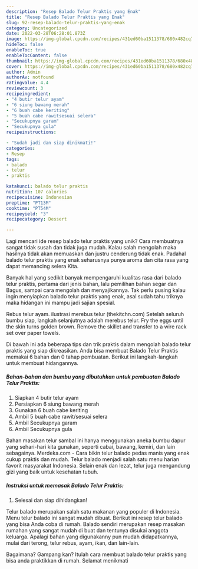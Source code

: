 ```yaml
---
description: "Resep Balado Telur Praktis yang Enak"
title: "Resep Balado Telur Praktis yang Enak"
slug: 92-resep-balado-telur-praktis-yang-enak
category: Uncategorized
date: 2022-03-28T06:28:01.873Z
image: https://img-global.cpcdn.com/recipes/431ed60ba1511378/680x482cq70/balado-telur-praktis-foto-resep-utama.jpg
hideToc: false
enableToc: true
enableTocContent: false
thumbnail: https://img-global.cpcdn.com/recipes/431ed60ba1511378/680x482cq70/balado-telur-praktis-foto-resep-utama.jpg
cover: https://img-global.cpcdn.com/recipes/431ed60ba1511378/680x482cq70/balado-telur-praktis-foto-resep-utama.jpg
author: Admin
authorAv: notfound
ratingvalue: 4.4
reviewcount: 3
recipeingredient:
- "4 butir telur ayam"
- "6 siung bawang merah"
- "6 buah cabe keriting"
- "5 buah cabe rawitsesuai selera"
- "Secukupnya garam"
- "Secukupnya gula"
recipeinstructions:

- "Sudah jadi dan siap dinikmati!"
categories:
- Resep
tags:
- balado
- telur
- praktis

katakunci: balado telur praktis 
nutrition: 107 calories
recipecuisine: Indonesian
preptime: "PT13M"
cooktime: "PT54M"
recipeyield: "3"
recipecategory: Dessert

---
```





Lagi mencari ide resep balado telur praktis yang unik? Cara membuatnya sangat tidak susah dan tidak juga mudah. Kalau salah mengolah maka hasilnya tidak akan memuaskan dan justru cenderung tidak enak. Padahal balado telur praktis yang enak seharusnya punya aroma dan cita rasa yang dapat memancing selera Kita.





Banyak hal yang sedikit banyak mempengaruhi kualitas rasa dari balado telur praktis, pertama dari jenis bahan, lalu pemilihan bahan segar dan Bagus, sampai cara mengolah dan menyajikannya. Tak perlu pusing kalau ingin menyiapkan balado telur praktis yang enak,      asal sudah tahu triknya maka hidangan ini mampu jadi sajian spesial.














Rebus telur ayam. ilustrasi merebus telur (thekitchn.com) Setelah seluruh bumbu siap, langkah selanjutnya adalah merebus telur. Fry the eggs until the skin turns golden brown. Remove the skillet and transfer to a wire rack set over paper towels.






Di bawah ini ada beberapa tips dan trik praktis dalam mengolah balado telur praktis yang siap dikreasikan. Anda bisa membuat Balado Telur Praktis memakai 6 bahan dan 0 tahap pembuatan. Berikut ini langkah-langkah untuk membuat hidangannya.

<!--inarticleads1-->

##### Bahan-bahan dan bumbu yang dibutuhkan untuk pembuatan Balado Telur Praktis:

1. Siapkan 4 butir telur ayam
1. Persiapkan 6 siung bawang merah
1. Gunakan 6 buah cabe keriting
1. Ambil 5 buah cabe rawit/sesuai selera
1. Ambil Secukupnya garam
1. Ambil Secukupnya gula


Bahan masakan telur sambal ini hanya menggunakan aneka bumbu dapur yang sehari-hari kita gunakan, seperti cabai, bawang, kemiri, dan lain sebagainya. Merdeka.com - Cara bikin telur balado pedas manis yang enak cukup praktis dan mudah. Telur balado menjadi salah satu menu harian favorit masyarakat Indonesia. Selain enak dan lezat, telur juga mengandung gizi yang baik untuk kesehatan tubuh. 

<!--inarticleads2-->

##### Instruksi untuk memasak Balado Telur Praktis:


1. Selesai dan siap dihidangkan!

Telur balado merupakan salah satu makanan yang populer di Indonesia. Menu telur balado ini sangat mudah dibuat. Berikut ini resep telur balado yang bisa Anda coba di rumah. Balado sendiri merupakan resep masakan rumahan yang sangat mudah di buat dan tentunya disukai anggota keluarga. Apalagi bahan yang digunakanny pun mudah didapatkannya, mulai dari terong, telur rebus, ayam, ikan, dan lain-lain. 

Bagaimana? Gampang kan? Itulah cara membuat balado telur praktis yang bisa anda praktikkan di rumah. Selamat menikmati
